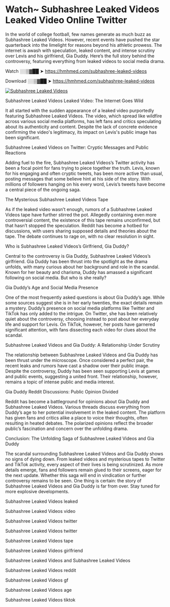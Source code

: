 # Watch~ Subhashree Leaked Videos Leaked Video Online Twitter

In the world of college football, few names generate as much buzz as Subhashree Leaked Videos. However, recent events have pushed the star quarterback into the limelight for reasons beyond his athletic prowess. The internet is awash with speculation, leaked content, and intense scrutiny over Levis and his girlfriend, Gia Duddy. Here’s the full story behind the controversy, featuring everything from leaked videos to social media drama.

Watch ░░▒▓██ ➤ https://hmhmed.com/subhashree-leaked-videos

Download ░░▒▓██ ➤ https://hmhmed.com/subhashree-leaked-videos

[![Subhashree Leaked Videos](https://i.imgur.com/dJHk4Zq.gif)](https://hmhmed.com/subhashree-leaked-videos)

Subhashree Leaked Videos Leaked Video: The Internet Goes Wild

It all started with the sudden appearance of a leaked video purportedly featuring Subhashree Leaked Videos. The video, which spread like wildfire across various social media platforms, has left fans and critics speculating about its authenticity and content. Despite the lack of concrete evidence confirming the video's legitimacy, its impact on Levis's public image has been significant.

Subhashree Leaked Videos on Twitter: Cryptic Messages and Public Reactions

Adding fuel to the fire, Subhashree Leaked Videos’s Twitter activity has been a focal point for fans trying to piece together the truth. Levis, known for his engaging and often cryptic tweets, has been more active than usual, posting messages that some believe hint at his side of the story. With millions of followers hanging on his every word, Levis’s tweets have become a central piece of the ongoing saga.

The Mysterious Subhashree Leaked Videos Tape

As if the leaked video wasn’t enough, rumors of a Subhashree Leaked Videos tape have further stirred the pot. Allegedly containing even more controversial content, the existence of this tape remains unconfirmed, but that hasn’t stopped the speculation. Reddit has become a hotbed for discussions, with users sharing supposed details and theories about the tape. The debate continues to rage on, with no clear resolution in sight.

Who is Subhashree Leaked Videos’s Girlfriend, Gia Duddy?

Central to the controversy is Gia Duddy, Subhashree Leaked Videos’s girlfriend. Gia Duddy has been thrust into the spotlight as the drama unfolds, with many curious about her background and role in the scandal. Known for her beauty and charisma, Duddy has amassed a significant following on social media. But who is she really?

Gia Duddy’s Age and Social Media Presence

One of the most frequently asked questions is about Gia Duddy’s age. While some sources suggest she is in her early twenties, the exact details remain a mystery. Duddy’s presence on social media platforms like Twitter and TikTok has only added to the intrigue. On Twitter, she has been relatively quiet about the controversy, choosing instead to post about her everyday life and support for Levis. On TikTok, however, her posts have garnered significant attention, with fans dissecting each video for clues about the scandal.

Subhashree Leaked Videos and Gia Duddy: A Relationship Under Scrutiny

The relationship between Subhashree Leaked Videos and Gia Duddy has been thrust under the microscope. Once considered a perfect pair, the recent leaks and rumors have cast a shadow over their public image. Despite the controversy, Duddy has been seen supporting Levis at games and public events, suggesting a united front. Their relationship, however, remains a topic of intense public and media interest.

Gia Duddy Reddit Discussions: Public Opinion Divided

Reddit has become a battleground for opinions about Gia Duddy and Subhashree Leaked Videos. Various threads discuss everything from Duddy’s age to her potential involvement in the leaked content. The platform has given fans and critics alike a place to voice their thoughts, often resulting in heated debates. The polarized opinions reflect the broader public’s fascination and concern over the unfolding drama.

Conclusion: The Unfolding Saga of Subhashree Leaked Videos and Gia Duddy

The scandal surrounding Subhashree Leaked Videos and Gia Duddy shows no signs of dying down. From leaked videos and mysterious tapes to Twitter and TikTok activity, every aspect of their lives is being scrutinized. As more details emerge, fans and followers remain glued to their screens, eager for the next update. Whether this saga will end in vindication or further controversy remains to be seen. One thing is certain: the story of Subhashree Leaked Videos and Gia Duddy is far from over. Stay tuned for more explosive developments.

Subhashree Leaked Videos leaked

Subhashree Leaked Videos video

Subhashree Leaked Videos twitter

Subhashree Leaked Videos twitter

Subhashree Leaked Videos tape

Subhashree Leaked Videos girlfriend

Subhashree Leaked Videos and Subhashree Leaked Videos

Subhashree Leaked Videos reddit

Subhashree Leaked Videos gf

Subhashree Leaked Videos age

Subhashree Leaked Videos tiktok